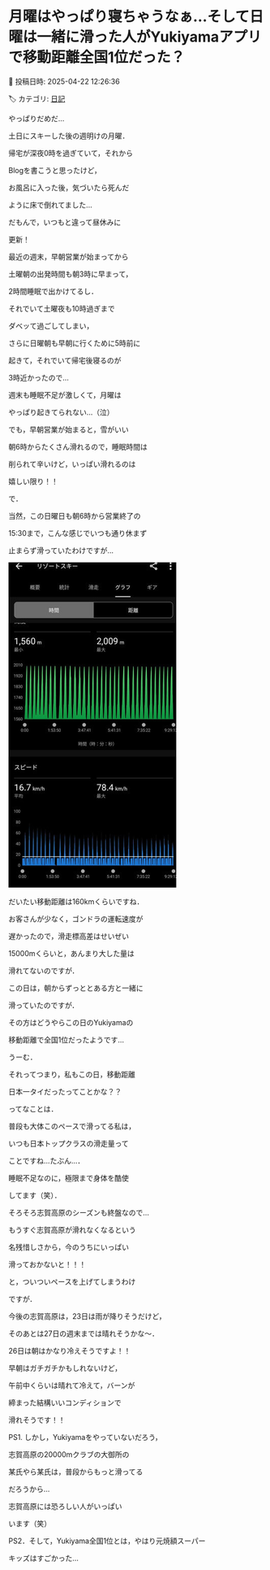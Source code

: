# 月曜はやっぱり寝ちゃうなぁ…そして日曜は一緒に滑った人がYukiyamaアプリで移動距離全国1位だった？

📅 投稿日時: 2025-04-22 12:26:36

🏷️ カテゴリ: [日記](cc4b5682fb7b8b144980957a978653fb0.md)

やっぱりだめだ…


土日にスキーした後の週明けの月曜．


帰宅が深夜0時を過ぎていて，それから


Blogを書こうと思ったけど，


お風呂に入った後，気づいたら死んだ


ように床で倒れてました…


だもんで，いつもと違って昼休みに


更新！





最近の週末，早朝営業が始まってから


土曜朝の出発時間も朝3時に早まって，


2時間睡眠で出かけてるし．


それでいて土曜夜も10時過ぎまで


ダベッて過ごしてしまい，


さらに日曜朝も早朝に行くために5時前に


起きて，それでいて帰宅後寝るのが


3時近かったので…





週末も睡眠不足が激しくて，月曜は


やっぱり起きてられない…（泣）





でも，早朝営業が始まると，雪がいい


朝6時からたくさん滑れるので，睡眠時間は


削られて辛いけど，いっぱい滑れるのは


嬉しい限り！！





で．


当然，この日曜日も朝6時から営業終了の


15:30まで，こんな感じでいつも通り休まず


止まらず滑っていたわけですが…







![72f6c0d7eb3144caa0559472fb6f44b5.jpg](images/72f6c0d7eb3144caa0559472fb6f44b5.jpg)







だいたい移動距離は160kmくらいですね．


お客さんが少なく，ゴンドラの運転速度が


遅かったので，滑走標高差はせいぜい


15000mくらいと，あんまり大した量は


滑れてないのですが．





この日は，朝からずっととある方と一緒に


滑っていたのですが．


その方はどうやらこの日のYukiyamaの


移動距離で全国1位だったようです…





うーむ．


それってつまり，私もこの日，移動距離


日本一タイだったってことかな？？





ってなことは．


普段も大体このペースで滑ってる私は，


いつも日本トップクラスの滑走量って


ことですね…たぶん…．


睡眠不足なのに，極限まで身体を酷使


してます（笑）．





そろそろ志賀高原のシーズンも終盤なので…


もうすぐ志賀高原が滑れなくなるという


名残惜しさから，今のうちにいっぱい


滑っておかないと！！！


と，ついついペースを上げてしまうわけ


ですが．





今後の志賀高原は，23日は雨が降りそうだけど，


そのあとは27日の週末までは晴れそうかな～．


26日は朝はかなり冷えそうですよ！！


早朝はガチガチかもしれないけど，


午前中くらいは晴れて冷えて，バーンが


締まった結構いいコンディションで


滑れそうです！！





PS1. しかし，Yukiyamaをやっていないだろう，


志賀高原の20000mクラブの大御所の


某氏やら某氏は，普段からもっと滑ってる


だろうから…


志賀高原には恐ろしい人がいっぱい


います（笑）





PS2．そして，Yukiyama全国1位とは，やはり元焼額スーパー


キッズはすごかった…
